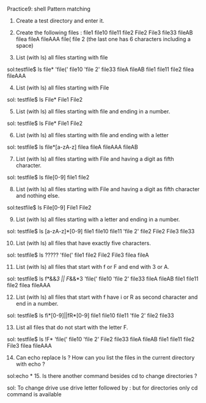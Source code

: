 Practice9: shell Pattern matching
1. Create a test directory and enter it.
2. Create the following files :
file1 file10 file11 file2 File2 File3 file33 fileAB filea fileA fileAAA file( file 2
(the last one has 6 characters including a space)


3. List (with ls) all files starting with file

sol:testfile$ ls file*
'file('   file10  'file 2'   file33   fileA     fileAB
 file1    file11   file2     filea    fileAAA

4. List (with ls) all files starting with File

sol: testfile$ ls File*
File1  File2

5. List (with ls) all files starting with file and ending in a number.

sol: testfile$ ls File*
File1  File2

6. List (with ls) all files starting with file and ending with a letter

sol: testfile$ ls file*[a-zA-z]
     filea  fileA  fileAAA  fileAB

7. List (with ls) all files starting with File and having a digit as fifth character.

sol: testfile$ ls file[0-9]
     file1  file2

8. List (with ls) all files starting with File and having a digit as fifth character and nothing else.

sol:testfile$ ls File[0-9]
File1  File2

9. List (with ls) all files starting with a letter and ending in a number.

sol: testfile$ ls [a-zA-z]*[0-9]
     file1   file10   file11  'file 2'   file2   File2   File3   file33
     
10. List (with ls) all files that have exactly five characters.
      
sol:  testfile$ ls ?????
       'file('   file1   file2   File2   File3   filea   fileA

11. List (with ls) all files that start with f or F and end with 3 or A.

sol: testfile$ ls f*&&*3 || F*&&*3
'file('   file10  'file 2'   file33   fileA     fileAB
 file1    file11   file2     filea    fileAAA


12. List (with ls) all files that start with f have i or R as second character and end in a number.

sol: testfile$ ls fi*[0-9]||fR*[0-9]
 file1   file10   file11  'file 2'   file2   file33

13. List all files that do not start with the letter F.

sol: testfile$ ls !F*
'file('   file10  'file 2'   File2   file33   fileA     fileAB
 file1    file11   file2     File3   filea    fileAAA

14. Can echo replace ls ? How can you list the files in the current directory with echo ?

sol:echo *
15. Is there another command besides cd to change directories ?

sol: To change drive use drive letter followed by : 
but for directories only cd command is available

